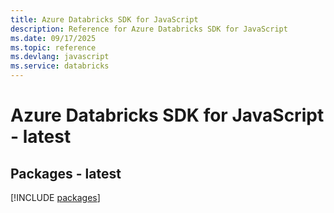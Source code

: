 ```yaml
---
title: Azure Databricks SDK for JavaScript
description: Reference for Azure Databricks SDK for JavaScript
ms.date: 09/17/2025
ms.topic: reference
ms.devlang: javascript
ms.service: databricks
---
```

# Azure Databricks SDK for JavaScript - latest
## Packages - latest
[!INCLUDE [packages](databricks-index.md)]